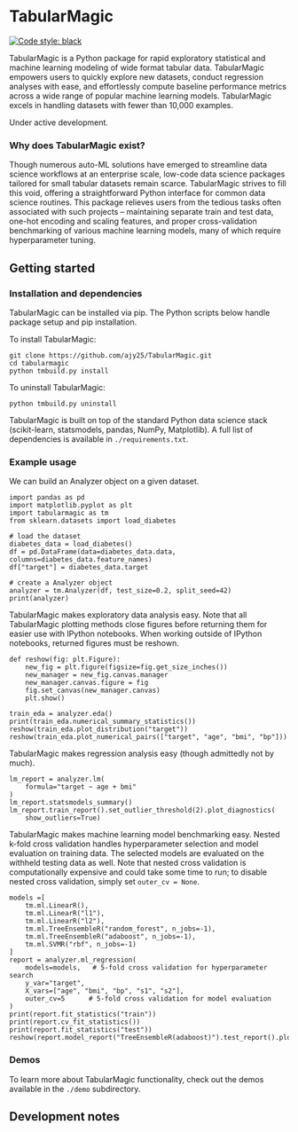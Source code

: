 # TabularMagic

[![Code style: black](https://img.shields.io/badge/code%20style-black-000000.svg)](https://github.com/psf/black)

TabularMagic is a Python package for rapid exploratory statistical and machine learning modeling of wide format tabular data. TabularMagic empowers users to quickly explore new datasets, conduct regression analyses with ease, and effortlessly compute baseline performance metrics across a wide range of popular machine learning models. TabularMagic excels in handling datasets with fewer than 10,000 examples. 

Under active development.


### Why does TabularMagic exist?

Though numerous auto-ML solutions have emerged to streamline data science workflows at an enterprise scale, low-code data science packages tailored for small tabular datasets remain scarce. TabularMagic strives to fill this void, offering a straightforward Python interface for common data science routines. This package relieves users from the tedious tasks often associated with such projects – maintaining separate train and test data, one-hot encoding and scaling features, and proper cross-validation benchmarking of various machine learning models, many of which require hyperparameter tuning.


## Getting started

### Installation and dependencies

TabularMagic can be installed via pip. The Python scripts below handle 
package setup and pip installation. 

To install TabularMagic: 
```
git clone https://github.com/ajy25/TabularMagic.git
cd tabularmagic
python tmbuild.py install
```

To uninstall TabularMagic:
```
python tmbuild.py uninstall
```

TabularMagic is built on top of the standard Python data science stack (scikit-learn, statsmodels, pandas, NumPy, Matplotlib). 
A full list of dependencies is available in ```./requirements.txt```.


### Example usage

We can build an Analyzer object on a given dataset.
```
import pandas as pd
import matplotlib.pyplot as plt
import tabularmagic as tm
from sklearn.datasets import load_diabetes

# load the dataset
diabetes_data = load_diabetes()
df = pd.DataFrame(data=diabetes_data.data, columns=diabetes_data.feature_names)
df["target"] = diabetes_data.target

# create a Analyzer object
analyzer = tm.Analyzer(df, test_size=0.2, split_seed=42)
print(analyzer)
```

TabularMagic makes exploratory data analysis easy. Note that all TabularMagic plotting methods close figures before returning them for easier use with IPython notebooks. When working outside of IPython notebooks, returned figures must be reshown. 
```
def reshow(fig: plt.Figure):
    new_fig = plt.figure(figsize=fig.get_size_inches())
    new_manager = new_fig.canvas.manager
    new_manager.canvas.figure = fig
    fig.set_canvas(new_manager.canvas)
    plt.show()

train_eda = analyzer.eda()
print(train_eda.numerical_summary_statistics())
reshow(train_eda.plot_distribution("target"))
reshow(train_eda.plot_numerical_pairs(["target", "age", "bmi", "bp"]))
```

TabularMagic makes regression analysis easy (though admittedly not by much).
```
lm_report = analyzer.lm(
    formula="target ~ age + bmi"
)
lm_report.statsmodels_summary()
lm_report.train_report().set_outlier_threshold(2).plot_diagnostics(
    show_outliers=True)
```

TabularMagic makes machine learning model benchmarking easy. Nested k-fold cross validation handles hyperparameter selection and model evaluation on training data. The selected models are evaluated on the withheld testing data as well. Note that nested cross validation is computationally expensive and could take some time to run; to disable nested cross validation, simply set `outer_cv = None`.
```
models =[
    tm.ml.LinearR(),
    tm.ml.LinearR("l1"),
    tm.ml.LinearR("l2"),
    tm.ml.TreeEnsembleR("random_forest", n_jobs=-1),
    tm.ml.TreeEnsembleR("adaboost", n_jobs=-1),
    tm.ml.SVMR("rbf", n_jobs=-1)
]
report = analyzer.ml_regression(
    models=models,   # 5-fold cross validation for hyperparameter search
    y_var="target",
    X_vars=["age", "bmi", "bp", "s1", "s2"],
    outer_cv=5      # 5-fold cross validation for model evaluation
)
print(report.fit_statistics("train"))
print(report.cv_fit_statistics())
print(report.fit_statistics("test"))
reshow(report.model_report("TreeEnsembleR(adaboost)").test_report().plot_obs_vs_pred())
```



### Demos

To learn more about TabularMagic functionality, check out the demos available in
the `./demo` subdirectory. 



## Development notes











